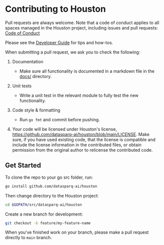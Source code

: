 
# Contributing to Houston

Pull requests are always welcome. Note that a code of conduct applies to all spaces managed in the Houston project, 
including issues and pull requests: [Code of Conduct](./code_of_conduct.md)

Please see the [Developer Guide](./developer_guide.md) for tips and how-tos. 

When submitting a pull request, we ask you to check the following:

1. Documentation
   - Make sure all functionality is documented in a markdown file in the [docs/](./) directory.

2. Unit tests
   - Write a unit test in the relevant module to fully test the new functionality.

3. Code style & formatting
   - Run `go fmt` and commit before pushing.

4. Your code will be licensed under Houston's license, https://github.com/datasparq-ai/houston/blob/main/LICENSE.
   Make sure, if you have used existing code, that the license is compatible and include the license information in the contributed files, 
   or obtain permission from the original author to relicense the contributed code.

## Get Started

To clone the repo to your go src folder, run: 

```bash
go install github.com/datasparq-ai/houston
```

Then change directory to the Houston project:

```bash
cd $GOPATH/src/datasparq-ai/houston
```

Create a new branch for development:

```bash
git checkout -b feature/my-feature-name 
```

When you've finished work on your branch, please make a pull request directly to `main` branch.
